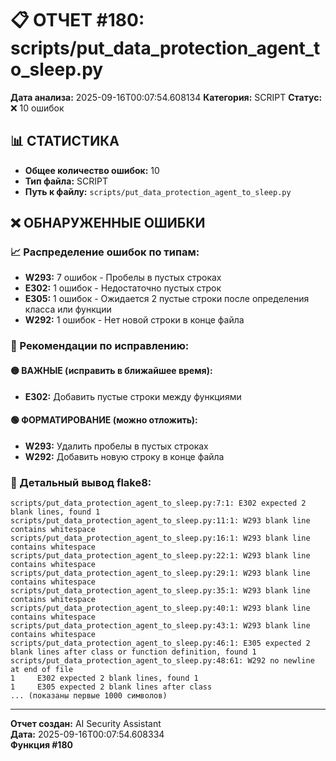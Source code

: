 # 📋 ОТЧЕТ #180: scripts/put_data_protection_agent_to_sleep.py

**Дата анализа:** 2025-09-16T00:07:54.608134
**Категория:** SCRIPT
**Статус:** ❌ 10 ошибок

## 📊 СТАТИСТИКА

- **Общее количество ошибок:** 10
- **Тип файла:** SCRIPT
- **Путь к файлу:** `scripts/put_data_protection_agent_to_sleep.py`

## ❌ ОБНАРУЖЕННЫЕ ОШИБКИ

### 📈 Распределение ошибок по типам:

- **W293:** 7 ошибок - Пробелы в пустых строках
- **E302:** 1 ошибок - Недостаточно пустых строк
- **E305:** 1 ошибок - Ожидается 2 пустые строки после определения класса или функции
- **W292:** 1 ошибок - Нет новой строки в конце файла

### 🎯 Рекомендации по исправлению:

#### 🟡 ВАЖНЫЕ (исправить в ближайшее время):
- **E302:** Добавить пустые строки между функциями

#### 🟢 ФОРМАТИРОВАНИЕ (можно отложить):
- **W293:** Удалить пробелы в пустых строках
- **W292:** Добавить новую строку в конце файла

### 📝 Детальный вывод flake8:

```
scripts/put_data_protection_agent_to_sleep.py:7:1: E302 expected 2 blank lines, found 1
scripts/put_data_protection_agent_to_sleep.py:11:1: W293 blank line contains whitespace
scripts/put_data_protection_agent_to_sleep.py:16:1: W293 blank line contains whitespace
scripts/put_data_protection_agent_to_sleep.py:22:1: W293 blank line contains whitespace
scripts/put_data_protection_agent_to_sleep.py:29:1: W293 blank line contains whitespace
scripts/put_data_protection_agent_to_sleep.py:35:1: W293 blank line contains whitespace
scripts/put_data_protection_agent_to_sleep.py:40:1: W293 blank line contains whitespace
scripts/put_data_protection_agent_to_sleep.py:43:1: W293 blank line contains whitespace
scripts/put_data_protection_agent_to_sleep.py:46:1: E305 expected 2 blank lines after class or function definition, found 1
scripts/put_data_protection_agent_to_sleep.py:48:61: W292 no newline at end of file
1     E302 expected 2 blank lines, found 1
1     E305 expected 2 blank lines after class
... (показаны первые 1000 символов)
```

---
**Отчет создан:** AI Security Assistant  
**Дата:** 2025-09-16T00:07:54.608334  
**Функция #180**
